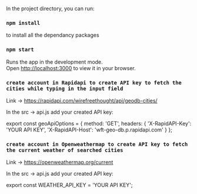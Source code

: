 In the project directory, you can run:

### `npm install`
to install all the dependancy packages

### `npm start`
Runs the app in the development mode.\
Open [http://localhost:3000](http://localhost:3000) to view it in your browser.

### `create account in Rapidapi to create API key to fetch the cities while typing in the input field`
Link -> https://rapidapi.com/wirefreethought/api/geodb-cities/

In the src -> api.js add your created API key: 

export const geoApiOptions = {
	method: 'GET',
	headers: {
		'X-RapidAPI-Key': 'YOUR API KEY',
		'X-RapidAPI-Host': 'wft-geo-db.p.rapidapi.com'
	}
};

### `create account in Openweathermap to create API key to fetch the current weather of searched cities`
Link -> https://openweathermap.org/current

In the src -> api.js add your created API key: 

export const WEATHER_API_KEY = 	'YOUR API KEY';


